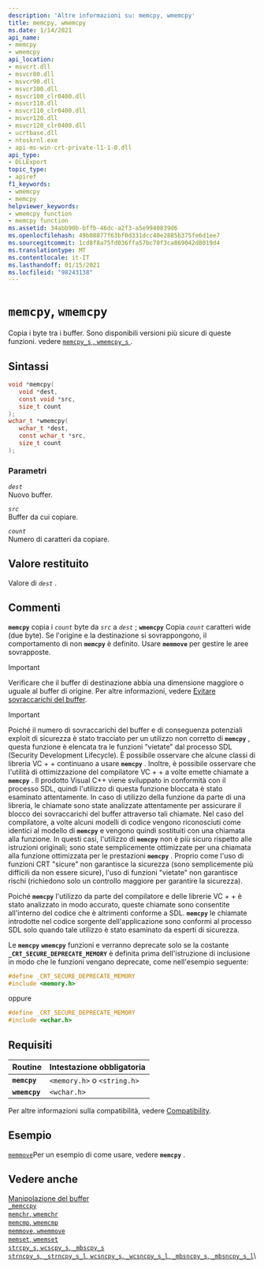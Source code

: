 ```yaml
---
description: 'Altre informazioni su: memcpy, wmemcpy'
title: memcpy, wmemcpy
ms.date: 1/14/2021
api_name:
- memcpy
- wmemcpy
api_location:
- msvcrt.dll
- msvcr80.dll
- msvcr90.dll
- msvcr100.dll
- msvcr100_clr0400.dll
- msvcr110.dll
- msvcr110_clr0400.dll
- msvcr120.dll
- msvcr120_clr0400.dll
- ucrtbase.dll
- ntoskrnl.exe
- api-ms-win-crt-private-l1-1-0.dll
api_type:
- DLLExport
topic_type:
- apiref
f1_keywords:
- wmemcpy
- memcpy
helpviewer_keywords:
- wmemcpy function
- memcpy function
ms.assetid: 34abb90b-bffb-46dc-a2f3-a5e9940839d6
ms.openlocfilehash: 49b08877f63bf0d331dcc40e2885b375fe6d1ee7
ms.sourcegitcommit: 1cd8f8a75fd036ffa57bc70f3ca869042d8019d4
ms.translationtype: MT
ms.contentlocale: it-IT
ms.lasthandoff: 01/15/2021
ms.locfileid: "98243138"
---
```

# <a name="memcpy-wmemcpy"></a>`memcpy`, `wmemcpy`

Copia i byte tra i buffer. Sono disponibili versioni più sicure di queste funzioni. vedere [ `memcpy_s` , `wmemcpy_s` ](memcpy-s-wmemcpy-s.md).

## <a name="syntax"></a>Sintassi

```C
void *memcpy(
   void *dest,
   const void *src,
   size_t count
);
wchar_t *wmemcpy(
   wchar_t *dest,
   const wchar_t *src,
   size_t count
);
```

### <a name="parameters"></a>Parametri

*`dest`*\
Nuovo buffer.

*`src`*\
Buffer da cui copiare.

*`count`*\
Numero di caratteri da copiare.

## <a name="return-value"></a>Valore restituito

Valore di *`dest`* .

## <a name="remarks"></a>Commenti

**`memcpy`** copia i *`count`* byte da *`src`* a *`dest`* ; **`wmemcpy`** Copia *`count`* caratteri wide (due byte). Se l'origine e la destinazione si sovrappongono, il comportamento di non **`memcpy`** è definito. Usare **`memmove`** per gestire le aree sovrapposte.

> [!IMPORTANT]
> Verificare che il buffer di destinazione abbia una dimensione maggiore o uguale al buffer di origine. Per altre informazioni, vedere [Evitare sovraccarichi del buffer](/windows/win32/SecBP/avoiding-buffer-overruns).

> [!IMPORTANT]
> Poiché il numero di sovraccarichi del buffer e di conseguenza potenziali exploit di sicurezza è stato tracciato per un utilizzo non corretto di **`memcpy`** , questa funzione è elencata tra le funzioni "vietate" dal processo SDL (Security Development Lifecycle).  È possibile osservare che alcune classi di libreria VC + + continuano a usare **`memcpy`** .  Inoltre, è possibile osservare che l'utilità di ottimizzazione del compilatore VC + + a volte emette chiamate a **`memcpy`** .  Il prodotto Visual C++ viene sviluppato in conformità con il processo SDL, quindi l'utilizzo di questa funzione bloccata è stato esaminato attentamente.  In caso di utilizzo della funzione da parte di una libreria, le chiamate sono state analizzate attentamente per assicurare il blocco dei sovraccarichi del buffer attraverso tali chiamate.  Nel caso del compilatore, a volte alcuni modelli di codice vengono riconosciuti come identici al modello di **`memcpy`** e vengono quindi sostituiti con una chiamata alla funzione.  In questi casi, l'utilizzo di **`memcpy`** non è più sicuro rispetto alle istruzioni originali; sono state semplicemente ottimizzate per una chiamata alla funzione ottimizzata per le prestazioni **`memcpy`** .  Proprio come l'uso di funzioni CRT "sicure" non garantisce la sicurezza (sono semplicemente più difficili da non essere sicure), l'uso di funzioni "vietate" non garantisce rischi (richiedono solo un controllo maggiore per garantire la sicurezza).
>
> Poiché **`memcpy`** l'utilizzo da parte del compilatore e delle librerie VC + + è stato analizzato in modo accurato, queste chiamate sono consentite all'interno del codice che è altrimenti conforme a SDL.  **`memcpy`** le chiamate introdotte nel codice sorgente dell'applicazione sono conformi al processo SDL solo quando tale utilizzo è stato esaminato da esperti di sicurezza.

Le **`memcpy`** **`wmemcpy`** funzioni e verranno deprecate solo se la costante **`_CRT_SECURE_DEPRECATE_MEMORY`** è definita prima dell'istruzione di inclusione in modo che le funzioni vengano deprecate, come nell'esempio seguente:

```C
#define _CRT_SECURE_DEPRECATE_MEMORY
#include <memory.h>
```

oppure

```C
#define _CRT_SECURE_DEPRECATE_MEMORY
#include <wchar.h>
```

## <a name="requirements"></a>Requisiti

|Routine|Intestazione obbligatoria|
|-------------|---------------------|
|**`memcpy`**|`<memory.h>` o `<string.h>`|
|**`wmemcpy`**|`<wchar.h>`|

Per altre informazioni sulla compatibilità, vedere [Compatibility](../../c-runtime-library/compatibility.md).

## <a name="example"></a>Esempio

[`memmove`](memmove-wmemmove.md)Per un esempio di come usare, vedere **`memcpy`** .

## <a name="see-also"></a>Vedere anche

[Manipolazione del buffer](../../c-runtime-library/buffer-manipulation.md)\
[`_memccpy`](memccpy.md)\
[`memchr`, `wmemchr`](memchr-wmemchr.md)\
[`memcmp`, `wmemcmp`](memcmp-wmemcmp.md)\
[`memmove`, `wmemmove`](memmove-wmemmove.md)\
[`memset`, `wmemset`](memset-wmemset.md)\
[`strcpy_s`, `wcscpy_s`, `_mbscpy_s`](strcpy-s-wcscpy-s-mbscpy-s.md)\
[`strncpy_s`, `_strncpy_s_l`, `wcsncpy_s`, `_wcsncpy_s_l`, `_mbsncpy_s`, `_mbsncpy_s_l`](strncpy-s-strncpy-s-l-wcsncpy-s-wcsncpy-s-l-mbsncpy-s-mbsncpy-s-l.md)\
